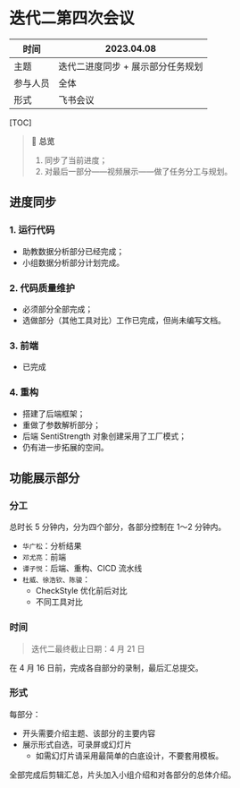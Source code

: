 # 迭代二第四次会议

| 时间     | 2023.04.08                        |
| -------- | --------------------------------- |
| 主题     | 迭代二进度同步 + 展示部分任务规划 |
| 参与人员 | 全体                              |
| 形式     | 飞书会议                          |

[TOC]

> 🧐 **总览**
> 1. 同步了当前进度；
> 2. 对最后一部分——视频展示——做了任务分工与规划。

## 进度同步

### 1. 运行代码

- 助教数据分析部分已经完成；
- 小组数据分析部分计划完成。

### 2. 代码质量维护

- 必须部分全部完成；
- 选做部分（其他工具对比）工作已完成，但尚未编写文档。

### 3. 前端

- 已完成

### 4. 重构

- 搭建了后端框架；
- 重做了参数解析部分；
- 后端 SentiStrength 对象创建采用了工厂模式；
- 仍有进一步拓展的空间。

## 功能展示部分

### 分工

总时长 5 分钟内，分为四个部分，各部分控制在 1～2 分钟内。

- `华广松`：分析结果
- `邓尤亮`：前端
- `谭子悦`：后端、重构、CICD 流水线
- `杜威、徐浩钦、陈骏`：
  - CheckStyle 优化前后对比
  - 不同工具对比

### 时间

> 迭代二最终截止日期：4 月 21 日

在 4 月 16 日前，完成各自部分的录制，最后汇总提交。

### 形式

每部分：

- 开头需要介绍主题、该部分的主要内容
- 展示形式自选，可录屏或幻灯片
  - 如需幻灯片请采用最简单的白底设计，不要套用模板。

全部完成后剪辑汇总，片头加入小组介绍和对各部分的总体介绍。